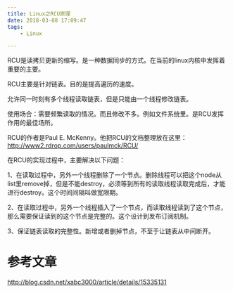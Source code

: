 ```yaml
---
title: Linux之RCU原理
date: 2018-03-08 17:09:47
tags:
	- Linux

---
```




RCU是读拷贝更新的缩写。是一种数据同步的方式。在当前的linux内核中发挥着重要的主要。

RCU主要是针对链表。目的是提高遍历的速度。

允许同一时刻有多个线程读取链表，但是只能由一个线程修改链表。

使用场合：需要频繁读取的情况。而且修改不多。例如文件系统里。是RCU发挥作用的最佳场所。

RCU的作者是Paul E. McKenny。他把RCU的文档整理放在这里：http://www2.rdrop.com/users/paulmck/RCU/



在RCU的实现过程中，主要解决以下问题：

1、在读取过程中，另外一个线程删除了一个节点。删除线程可以把这个node从list里remove掉，但是不能destroy，必须等到所有的读取线程读取完成后，才能进行destroy。这个时间间隔叫做宽限期。

2、在读取过程中，另外一个线程插入了一个节点，而读取线程读到了这个节点，那么需要保证读到的这个节点是完整的。这个设计到发布订阅机制。

3、保证链表读取的完整性。新增或者删掉节点，不至于让链表从中间断开。



# 参考文章

http://blog.csdn.net/xabc3000/article/details/15335131

